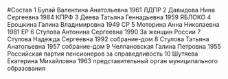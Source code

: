#Состав
1 Булай Валентина Анатольевна 1961 ЛДПР
2 Давыдова Нина Сергеевна 1984 КПРФ
3 Деева Татьяна Геннадьевна 1959 ЯБЛОКО
4 Ерошкина Галина Владимировна 1949 СР
5 Моторина Анна Николаевна 1981 ЕР
6 Стулова Антонина Сергеевна 1990 За женщин России
7 Стулова Надежда Сергеевна 1992 собрание-дом
8 Стулова Татьяна Анатольевна 1957 собрание-дом
9 Челпановская Галина Петровна 1955 Российская партия пенсионеров за справедливость
10 Шутяева Екатерина Михайловна 1963 представительный орган муниципального образования
